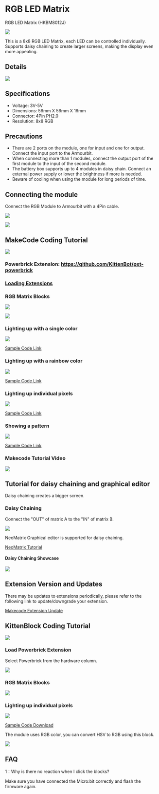 # RGB LED Matrix

RGB LED Matrix (HKBM8012J)

![](./images/11_04.png)

This is a 8x8 RGB LED Matrix, each LED can be controlled individually. Supports daisy chaining to create larger screens, making the display even more appealing.

## Details

![](./images/11_03.png)

## Specifications

- Voltage: 3V-5V
- Dimensions: 56mm X 56mm X 16mm
- Connector: 4Pin PH2.0
- Resolution: 8x8 RGB

## Precautions

- There are 2 ports on the module, one for input and one for output. Connect the input port to the Armourbit.
- When connecting more than 1 modules, connect the output port of the first module to the input of the second module.
- The battery box supports up to 4 modules in daisy chain. Connect an external power supply or lower the brightness if more is needed.
- Beware of cooling when using the module for long periods of time.

## Connecting the module

Connect the RGB Module to Armourbit with a 4Pin cable.

![](./images/rgb_wire.png)

![](./images/11_25.png)

## MakeCode Coding Tutorial

![](./images/mcbanner.png)

### Powerbrick Extension: https://github.com/KittenBot/pxt-powerbrick

### [Loading Extensions](../../Makecode/powerBrickMC)

### RGB Matrix Blocks

![](./images/rgbblocks1.png)

![](./images/rgbblocks2.png)

### Lighting up with a single color

![](./images/rgbsingle.png)

[Sample Code Link](https://makecode.microbit.org/_dgdfa73fb6jr)

### Lighting up with a rainbow color

![](./images/rgbrainbow.png)

[Sample Code Link](https://makecode.microbit.org/_VDtaD6AVjfdd)

### Lighting up individual pixels

![](./images/rgbpixel.png)

[Sample Code Link](https://makecode.microbit.org/_iv6MHWEkDMjr)

### Showing a pattern

![](./images/rgbpyramid.png)

[Sample Code Link](https://makecode.microbit.org/_2cF73496m8p1)

### Makecode Tutorial Video

[![](./images/rgbtut.png)](https://www.youtube.com/watch?v=Pmg6Gvg29jo)


## Tutorial for daisy chaining and graphical editor

Daisy chaining creates a bigger screen.

### Daisy Chaining

Connect the "OUT" of matrix A to the "IN" of matrix B.

![](./images/rgbchain.jpg)

NeoMatrix Graphical editor is supported for daisy chaining.

[NeoMatrix Tutorial](../../../accessories/LEDMatrix/LEDMatrixDaisyChain.md)

#### Daisy Chaining Showcase

![](./images/11_23.png)

## Extension Version and Updates

There may be updates to extensions periodically, please refer to the following link to update/downgrade your extension.

[Makecode Extension Update](../../../Makecode/makecode_extensionUpdate)

## KittenBlock Coding Tutorial

![](./images/kbbanner.png)

### Load Powerbrick Extension

Select Powerbrick from the hardware column.

![](./kbimages/addextension.png)

### RGB Matrix Blocks

![](./kbimages/rgbblocks.png)

### Lighting up individual pixels

![](./kbimages/kbrgb.png)

[Sample Code Download](https://bit.ly/PowerbrickM9_01sb3)

The module uses RGB color, you can convert HSV to RGB using this block.

![](./kbimages/HSVTORGB.png)

## FAQ

1：Why is there no reaction when I click the blocks?

Make sure you have connected the Micro:bit correctly and flash the firmware again.
